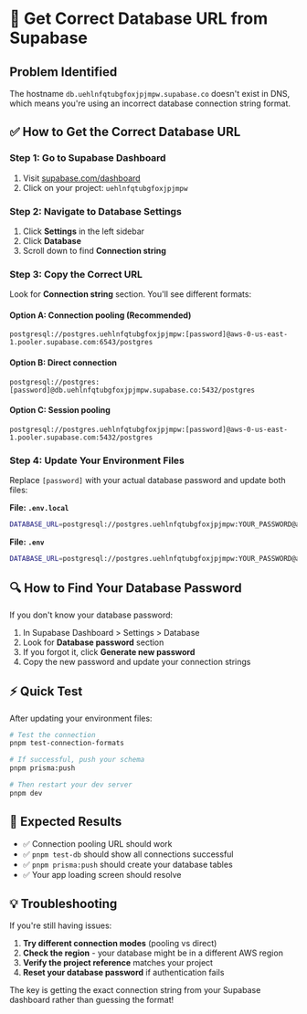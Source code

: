 # 🔧 Get Correct Database URL from Supabase

## Problem Identified
The hostname `db.uehlnfqtubgfoxjpjmpw.supabase.co` doesn't exist in DNS, which means you're using an incorrect database connection string format.

## ✅ How to Get the Correct Database URL

### Step 1: Go to Supabase Dashboard
1. Visit [supabase.com/dashboard](https://supabase.com/dashboard)
2. Click on your project: `uehlnfqtubgfoxjpjmpw`

### Step 2: Navigate to Database Settings
1. Click **Settings** in the left sidebar
2. Click **Database** 
3. Scroll down to find **Connection string**

### Step 3: Copy the Correct URL
Look for **Connection string** section. You'll see different formats:

#### Option A: Connection pooling (Recommended)
```
postgresql://postgres.uehlnfqtubgfoxjpjmpw:[password]@aws-0-us-east-1.pooler.supabase.com:6543/postgres
```

#### Option B: Direct connection
```
postgresql://postgres:[password]@db.uehlnfqtubgfoxjpjmpw.supabase.co:5432/postgres
```

#### Option C: Session pooling
```
postgresql://postgres.uehlnfqtubgfoxjpjmpw:[password]@aws-0-us-east-1.pooler.supabase.com:5432/postgres
```

### Step 4: Update Your Environment Files

Replace `[password]` with your actual database password and update both files:

**File: `.env.local`**
```bash
DATABASE_URL=postgresql://postgres.uehlnfqtubgfoxjpjmpw:YOUR_PASSWORD@aws-0-us-east-1.pooler.supabase.com:6543/postgres
```

**File: `.env`**
```bash
DATABASE_URL=postgresql://postgres.uehlnfqtubgfoxjpjmpw:YOUR_PASSWORD@aws-0-us-east-1.pooler.supabase.com:6543/postgres
```

## 🔍 How to Find Your Database Password

If you don't know your database password:

1. In Supabase Dashboard > Settings > Database
2. Look for **Database password** section
3. If you forgot it, click **Generate new password**
4. Copy the new password and update your connection strings

## ⚡ Quick Test

After updating your environment files:

```bash
# Test the connection
pnpm test-connection-formats

# If successful, push your schema
pnpm prisma:push

# Then restart your dev server
pnpm dev
```

## 🎯 Expected Results

- ✅ Connection pooling URL should work
- ✅ `pnpm test-db` should show all connections successful
- ✅ `pnpm prisma:push` should create your database tables
- ✅ Your app loading screen should resolve

## 💡 Troubleshooting

If you're still having issues:

1. **Try different connection modes** (pooling vs direct)
2. **Check the region** - your database might be in a different AWS region
3. **Verify the project reference** matches your project
4. **Reset your database password** if authentication fails

The key is getting the exact connection string from your Supabase dashboard rather than guessing the format!
